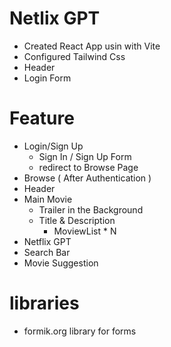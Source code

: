 # Netlix GPT

- Created React App usin with Vite
- Configured Tailwind Css
- Header
- Login Form



# Feature
- Login/Sign Up
    - Sign In / Sign Up Form
    - redirect to Browse Page
- Browse ( After Authentication )
 - Header
 - Main Movie
    - Trailer in the Background
    - Title & Description
       - MoviewList * N 
- Netflix GPT
 - Search Bar
 - Movie Suggestion





 # libraries
 - formik.org library for forms

